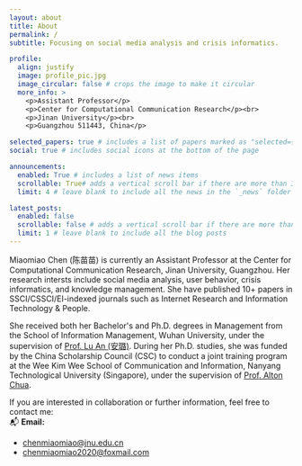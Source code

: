 ```yaml
---
layout: about
title: About
permalink: /
subtitle: Focusing on social media analysis and crisis informatics.

profile:
  align: justify
  image: profile_pic.jpg
  image_circular: false # crops the image to make it circular
  more_info: >
    <p>Assistant Professor</p>
    <p>Center for Computational Communication Research</p><br>
    <p>Jinan University</p><br>
    <p>Guangzhou 511443, China</p>

selected_papers: true # includes a list of papers marked as "selected={true}"
social: true # includes social icons at the bottom of the page

announcements:
  enabled: True # includes a list of news items
  scrollable: True# adds a vertical scroll bar if there are more than 3 news items
  limit: 4 # leave blank to include all the news in the `_news` folder

latest_posts:
  enabled: false
  scrollable: false # adds a vertical scroll bar if there are more than 3 new posts items
  limit: 1 # leave blank to include all the blog posts
---
```

Miaomiao Chen (陈苗苗) is currently an Assistant Professor at the Center for Computational Communication Research, Jinan University, Guangzhou. Her research intersts include social media analysis, user behavior, crisis informatics, and  knowledge management. She have published 10+ papers in SSCI/CSSCI/EI-indexed journals such as Internet Research and Information Technology & People.

She received both her Bachelor's and Ph.D. degrees in Management from the School of Information Management, Wuhan University, under the supervision of [Prof. Lu An (安璐)](https://simjwz.whu.edu.cn/info/1050/4936.htm). During her Ph.D. studies, she was funded by the China Scholarship Council (CSC) to conduct a joint training program at the Wee Kim Wee School of Communication and Information, Nanyang Technological University (Singapore), under the supervision of [Prof. Alton Chua](https://www.ntu.edu.sg/research/faculty-directory/detail/Alton-Chua-Yeow-Kuan).

If you are interested in collaboration or further information, feel free to contact me:<br>
📬 **Email:**  
- [chenmiaomiao@jnu.edu.cn](mailto:chenmiaomiao@jnu.edu.cn)  
- [chenmiaomiao2020@foxmail.com](mailto:chenmiaomiao2020@foxmail.com)

